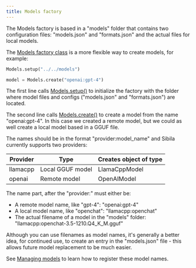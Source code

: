 ```yaml
---
title: Models factory
---
```



The Models factory is based in a "models" folder that contains two configuration files: "models.json" and "formats.json" and the actual files for local models. 

The [Models factory class](../api-reference/models.md) is a more flexible way to create models, for example:

``` python
Models.setup("../../models")

model = Models.create("openai:gpt-4")
```

The first line calls [Models.setup()](../api-reference/models.md#sibila.Models.setup) to initialize the factory with the folder where model files and configs ("models.json" and "formats.json") are located.

The second line calls [Models.create()](../api-reference/models.md#sibila.Models.create) to create a model from the name "openai:gpt-4". In this case we created a remote model, but we could as well create a local model based in a GGUF file.

The names should be in the format "provider:model_name" and Sibila currently supports two providers:

| Provider | Type | Creates object of type |
|----------|------|------------------------|
| llamacpp | Local GGUF model | LlamaCppModel |
| openai   | Remote model | OpenAIModel   |


The name part, after the "provider:" must either be:

- A remote model name, like "gpt-4": "openai:gpt-4"
- A local model name, like "openchat": "llamacpp:openchat"
- The actual filename of a model in the "models" folder: "llamacpp:openchat-3.5-1210.Q4_K_M.gguf"

Although you can use filenames as model names, it's generally a better idea, for continued use, to create an entry in the "models.json" file  - this allows future model replacement to be much easier.

See [Managing models](models_json.md) to learn how to register these model names.
